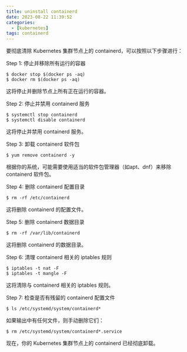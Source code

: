 ```yaml
---
title: uninstall containerd
date: 2023-08-22 11:39:52
categories:
  - [kubernetes]
tags: containerd
---
```

要彻底清除 Kubernetes 集群节点上的 containerd，可以按照以下步骤进行：

Step 1: 停止并移除所有运行的容器
```
$ docker stop $(docker ps -aq)
$ docker rm $(docker ps -aq)
```
这将停止并删除节点上所有正在运行的容器。

Step 2: 停止并禁用 containerd 服务
```
$ systemctl stop containerd
$ systemctl disable containerd
```
这将停止并禁用 containerd 服务。

Step 3: 卸载 containerd 软件包
```
$ yum remove containerd -y
```
根据你的系统，可能需要使用适当的软件包管理器（如apt、dnf）来移除 containerd 软件包。

Step 4: 删除 containerd 配置目录
```
$ rm -rf /etc/containerd
```
这将删除 containerd 的配置文件。

Step 5: 删除 containerd 数据目录
```
$ rm -rf /var/lib/containerd
```
这将删除 containerd 的数据目录。

Step 6: 清理 containerd 相关的 iptables 规则
```
$ iptables -t nat -F
$ iptables -t mangle -F
```
这将清除与 containerd 相关的 iptables 规则。

Step 7: 检查是否有残留的 containerd 配置文件
```
$ ls /etc/systemd/system/containerd*
```
如果输出中有任何文件，则手动删除它们：
```
$ rm /etc/systemd/system/containerd*.service
```

现在，你的 Kubernetes 集群节点上的 containerd 已经彻底卸载。